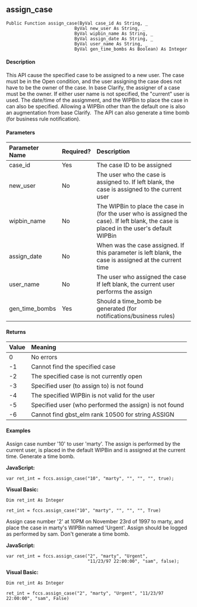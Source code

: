 assign_case
-----------

```
Public Function assign_case(ByVal case_id As String, _
                          ByVal new_user As String, _
                          ByVal wipbin_name As String, _
                          ByVal assign_date As String, _
				          ByVal user_name As String, _
				          ByVal gen_time_bombs As Boolean) As Integer
```

#### Description

This API cause the specified case to be assigned to a new user. The case must be in the Open condition, and the user assigning the case does not have to be the owner of the case. In base Clarify, the assigner of a case  must be the owner. If either user name is not specified, the "current" user is used. The date/time of the assignment, and the WIPBin to place the case in can also be specified. Allowing a WIPBin other than the default one is also an augmentation from base Clarify.  The API can also generate a time bomb (for business rule notification).

#### Parameters

| Parameter Name | Required? | Description |
|:--- |:--- |:--- |
| case_id | Yes | The case ID to be assigned |
| new_user | No | The user who the case is assigned to. If left blank, the case is assigned to the current user |
| wipbin_name | No | The WIPBin to place the case in (for the user who is assigned the case). If left blank, the case is placed in the user's default WIPBin |
| assign_date | No | When was the case assigned. If this parameter is left blank, the case is assigned at the current time |
| user_name | No | The user who assigned the case If left blank, the current user performs the assign |
| gen_time_bombs | Yes | Should a time_bomb be generated (for notifications/business rules) |

#### Returns

| Value | Meaning |
|:--- |:--- |
| 0 | No errors |
| -1 | Cannot find the specified case |
| -2 | The specified case is not currently open |
| -3 | Specified user (to assign to) is not found |
| -4 | The specified WIPBin is not valid for the user |
| -5 | Specified user (who performed the assign) is not found |
| -6 | Cannot find gbst_elm rank 10500 for string ASSIGN |

#### Examples

Assign case number '10' to user 'marty'. The assign is performed by the current user, is placed in the default WIPBin and is assigned at the current time. Generate a time bomb.

**JavaScript:**
```
var ret_int = fccs.assign_case("10", "marty", "", "", "", true);
```

**Visual Basic:**
```
Dim ret_int As Integer

ret_int = fccs.assign_case("10", "marty", "", "", "", True)
```

Assign case number '2' at 10PM on November 23rd of 1997 to marty, and place the case in marty's WIPBin named 'Urgent'. Assign should be logged as performed by sam. Don't generate a time bomb.

**JavaScript:**
```
var ret_int = fccs.assign_case("2", "marty", "Urgent",
                               "11/23/97 22:00:00", "sam", false);
```

**Visual Basic:**
```
Dim ret_int As Integer

ret_int = fccs.assign_case("2", "marty", "Urgent", "11/23/97 22:00:00", "sam", False)
```